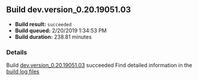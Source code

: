 ## Build dev.version_0.20.19051.03
- **Build result:** `succeeded`
- **Build queued:** 2/20/2019 1:34:53 PM
- **Build duration:** 238.81 minutes
### Details
Build [dev.version_0.20.19051.03](https://winappstudio.visualstudio.com/web/build.aspx?pcguid=a4ef43be-68ce-4195-a619-079b4d9834c2&builduri=vstfs%3a%2f%2f%2fBuild%2fBuild%2f27123) succeeded
Find detailed information in the [build log files](https://uwpctdiags.blob.core.windows.net/buildlogs/dev.version_0.20.19051.03_logs.zip)
